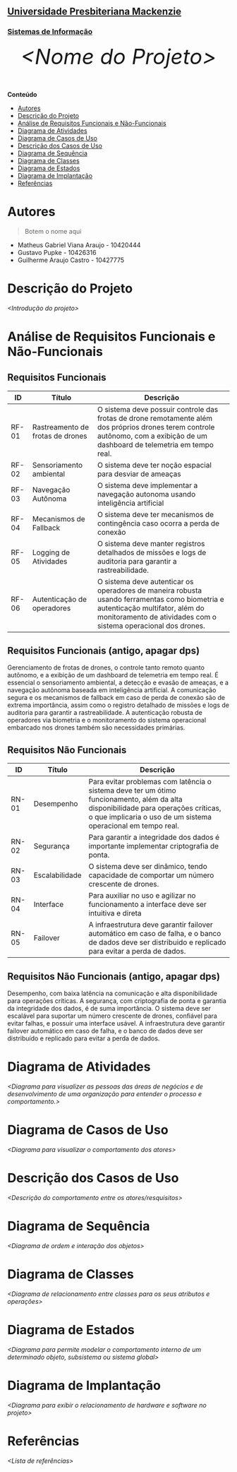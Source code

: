 <h2><a href= "https://www.mackenzie.br">Universidade Presbiteriana Mackenzie</a></h2>
<h3><a href= "https://www.mackenzie.br/graduacao/sao-paulo-higienopolis/sistemas-de-informacao">Sistemas de Informação</a></h3>


<font size="+12"><center>
*&lt;Nome do Projeto&gt;*
</center></font>

**Conteúdo**

- [Autores](#autores)
- [Descrição do Projeto](#descrição-do-projeto)
- [Análise de Requisitos Funcionais e Não-Funcionais](#análise-de-requisitos-funcionais-e-não-funcionais)
- [Diagrama de Atividades](#diagrama-de-atividades)
- [Diagrama de Casos de Uso](#diagrama-de-casos-de-uso)
- [Descrição dos Casos de Uso](#descrição-dos-casos-de-uso)
- [Diagrama de Sequência](#diagrama-de-sequência)
- [Diagrama de Classes](#diagrama-de-classes)
- [Diagrama de Estados](#diagrama-de-estados)
- [Diagrama de Implantação](#diagrama-de-implantação)
- [Referências](#referências)


# Autores
> Botem o nome aqui
* Matheus Gabriel Viana Araujo - 10420444
* Gustavo Pupke - 10426316
* Guilherme Araujo Castro - 10427775

# Descrição do Projeto

*&lt;Introdução do projeto&gt;*

# Análise de Requisitos Funcionais e Não-Funcionais


## Requisitos Funcionais

| ID | Título | Descrição |
| -- | ------ | --------- |
| RF-01 | Rastreamento de frotas de drones | O sistema deve possuir controle das frotas de drone remotamente além dos próprios drones terem controle autônomo, com a exibição de um dashboard de telemetria em tempo real. |
| RF-02 | Sensoriamento ambiental | O sistema deve ter noção espacial para desviar de ameaças |
| RF-03 | Navegação Autônoma | O sistema deve implementar a navegação autonoma usando inteligência artificial |
| RF-04 | Mecanismos de Fallback | O sistema deve ter mecanismos de contingência caso ocorra a perda de conexão |
| RF-05 | Logging de Atividades | O sistema deve manter registros detalhados de missões e logs de auditoria para garantir a rastreabilidade. |
| RF-06 | Autenticação de operadores | O sistema deve autenticar os operadores de maneira robusta usando ferramentas como biometria e autenticação multifator, além do monitoramento de atividades com o sistema operacional dos drones. |

## Requisitos Funcionais (antigo, apagar dps)

Gerenciamento de frotas de drones, o controle tanto remoto quanto autônomo, e a exibição de um dashboard de telemetria em tempo real.  É essencial o sensoriamento ambiental, a detecção e evasão de ameaças, e a navegação autônoma baseada em inteligência artificial. A comunicação segura e os mecanismos de fallback em caso de perda de conexão são de extrema importância, assim como o registro detalhado de missões e logs de auditoria para garantir a rastreabilidade. A autenticação robusta de operadores via biometria e o monitoramento do sistema operacional embarcado nos drones também são necessidades primárias.





## Requisitos Não Funcionais

| ID | Título | Descrição |
| -- | ------ | --------- |
| RN-01 | Desempenho | Para evitar problemas com latência o sistema deve ter um ótimo funcionamento, além da alta disponibilidade para operações críticas, o que implicaria o uso de um sistema operacional em tempo real. |
| RN-02 | Segurança | Para garantir a integridade dos dados é importante implementar criptografia de ponta. |
| RN-03 | Escalabilidade | O sistema deve ser dinâmico, tendo capacidade de comportar um número crescente de drones. |
| RN-04 | Interface | Para auxiliar no uso e agilizar no funcionamento a interface deve ser intuitiva e direta |
| RN-05 | Failover | A infraestrutura deve garantir failover automático em caso de falha, e o banco de dados deve ser distribuido e replicado para evitar a perda de dados. |

## Requisitos Não Funcionais (antigo, apagar dps)

Desempenho, com baixa latência na comunicação e alta disponibilidade para operações críticas. A segurança, com criptografia de ponta e garantia da integridade dos dados, é de suma importância. O sistema deve ser escalável para suportar um número crescente de drones, confiável para evitar falhas, e possuir uma interface usável. A infraestrutura deve garantir failover automático em caso de falha, e o banco de dados deve ser distribuído e replicado para evitar a perda de dados.


# Diagrama de Atividades

*&lt;Diagrama para visualizer as pessoas das áreas de negócios e de desenvolvimento de uma organização para entender o processo e comportamento.&gt;*

# Diagrama de Casos de Uso

*&lt;Diagrama para visualizar o comportamento dos atores&gt;*

# Descrição dos Casos de Uso

*&lt;Descrição do comportamento entre os atores/resquisitos&gt;*

# Diagrama de Sequência

*&lt;Diagrama de ordem e interação dos objetos&gt;*

# Diagrama de Classes

*&lt;Diagrama de relacionamento entre classes para os seus atributos e operações&gt;*

# Diagrama de Estados

*&lt;Diagrama para permite modelar o comportamento interno de um determinado objeto, subsistema ou sistema global&gt;*

# Diagrama de Implantação

*&lt;Diagrama para exibir o relacionamento de hardware e software no projeto&gt;*

# Referências

*&lt;Lista de referências&gt;*
